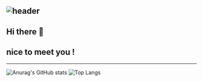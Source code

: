 ![header](https://capsule-render.vercel.app/api?type=waving&color=gradient&customColorList=0,2,2,5,30&height=200&section=header&text=Kim%20Min%20Sik&fontSize=80)
---
## Hi there 👋
## nice to meet you !
---
![Anurag's GitHub stats](https://github-readme-stats.vercel.app/api?username=casatoo&show_icons=true&theme=great-gatsby)
![Top Langs](https://github-readme-stats.vercel.app/api/top-langs/?username=casatoo&layout=Stats_Card&theme=great-gatsby)

<!--
**casatoo/casatoo** is a ✨ _special_ ✨ repository because its `README.md` (this file) appears on your GitHub profile.

Here are some ideas to get you started:

- 🔭 I’m currently working on ...
- 🌱 I’m currently learning ...
- 👯 I’m looking to collaborate on ...
- 🤔 I’m looking for help with ...
- 💬 Ask me about ...
- 📫 How to reach me: ...
- 😄 Pronouns: ...
- ⚡ Fun fact: ...
-->
